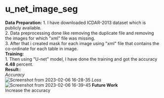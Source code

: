 # u_net_image_seg
**Data Preparation:**
      1. I have downloaded ICDAR-2013 dataset which is publicly available.<br />
      2. Data preprocessing done like removing the duplicate file and removing the images for which "xml" file was missing.<br />
      3. After that i created mask for each image using "xml" file that contains the co-ordinate for each table in image. <br />
**Training:**<br />
      1. Then using "U-net" model, I have done the training and got the accuracy **4.48** percent. <br />
**Result:**:<br />
       *Accuracy*<br />
       ![Screenshot from 2023-02-06 16-28-35](https://user-images.githubusercontent.com/60688738/216956314-179aeeb5-0657-41c3-8484-e1987f4a3732.png)
       *Loss* <br />
       ![Screenshot from 2023-02-06 16-39-45](https://user-images.githubusercontent.com/60688738/216956694-ffd70ad4-3c35-4a71-8e36-d29115f8cee1.png)
**Future Work**<br />
      Increase the accuracy<br />
